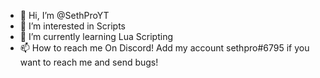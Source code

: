 - 👋 Hi, I’m @SethProYT
- 👀 I’m interested in Scripts
- 🌱 I’m currently learning Lua Scripting
- 📫 How to reach me On Discord! Add my account sethpro#6795 if you want to reach me and send bugs!

<!---
SethProYT/SethProYT is a ✨ special ✨ repository because its `README.md` (this file) appears on your GitHub profile.
You can click the Preview link to take a look at your changes.
--->
